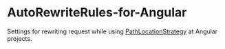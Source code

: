 # AutoRewriteRules-for-Angular
Settings for rewriting request while using [PathLocationStrategy](https://angular.io/api/common/PathLocationStrategy) at Angular projects.
